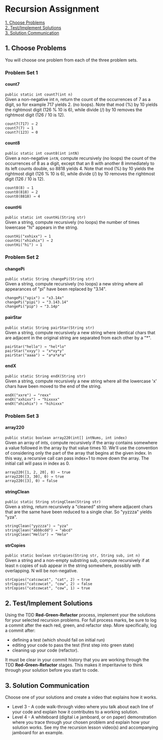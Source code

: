 # Recursion Assignment

[1. Choose Problems](#1-choose-problems)  
[2. Test/Implement Solutions](#2-testimplement-solutions)  
[3. Solution Communication](#3-solution-communication)  


## 1. Choose Problems
You will choose one problem from each of the three problem sets.

### Problem Set 1

#### count7 
`public static int count7(int n)`  
Given a non-negative int n, return the count of the occurrences of 7 as a digit, so for example 717 yields 2. (no loops). Note that mod (%) by 10 yields the rightmost digit (126 % 10 is 6), while divide (/) by 10 removes the rightmost digit (126 / 10 is 12).
```
count7(717) → 2
count7(7) → 1
count7(123) → 0
```

#### count8
`public static int count8(int intN)`  
Given a non-negative `intN`, compute recursively (no loops) the count of the occurrences of 8 as a digit, except that an 8 with another 8 immediately to its left counts double, so 8818 yields 4. Note that mod (%) by 10 yields the rightmost digit (126 % 10 is 6), while divide (/) by 10 removes the rightmost digit (126 / 10 is 12).
```
count8(8) → 1
count8(818) → 2
count8(8818) → 4
```

#### countHi
`public static int countHi(String str)`  
Given a string, compute recursively (no loops) the number of times lowercase "hi" appears in the string.
```
countHi("xxhixx") → 1
countHi("xhixhix") → 2
countHi("hi") → 1
```

### Problem Set 2

#### changePi
`public static String changePi(String str) `  
Given a string, compute recursively (no loops) a new string where all appearances of "pi" have been replaced by "3.14".
```
changePi("xpix") → "x3.14x"
changePi("pipi") → "3.143.14"
changePi("pip") → "3.14p"
```
#### pairStar
`public static String pairStar(String str)`  
Given a string, compute recursively a new string where identical chars that are adjacent in the original string are separated from each other by a "*".
```
pairStar("hello") → "hel*lo"
pairStar("xxyy") → "x*xy*y"
pairStar("aaaa") → "a*a*a*a"
```

#### endX
`public static String endX(String str)`  
Given a string, compute recursively a new string where all the lowercase 'x' chars have been moved to the end of the string.
```
endX("xxre") → "rexx"
endX("xxhixx") → "hixxxx"
endX("xhixhix") → "hihixxx"
```

### Problem Set 3

#### array220
`public static boolean array220(int[] intNums, int index)`  
Given an array of ints, compute recursively if the array contains somewhere a value followed in the array by that value times 10. We'll use the convention of considering only the part of the array that begins at the given index. In this way, a recursive call can pass index+1 to move down the array. The initial call will pass in index as 0.
```
array220([1, 2, 20], 0) → true
array220([3, 30], 0) → true
array220([3], 0) → false
```

#### stringClean
`public static String stringClean(String str)`  
Given a string, return recursively a "cleaned" string where adjacent chars that are the same have been reduced to a single char. So "yyzzza" yields "yza".
```
stringClean("yyzzza") → "yza"
stringClean("abbbcdd") → "abcd"
stringClean("Hello") → "Helo"
```

#### strCopies
`public static boolean strCopies(String str, String sub, int n)`  
Given a string and a non-empty substring sub, compute recursively if at least n copies of sub appear in the string somewhere, possibly with overlapping. N will be non-negative.
```
strCopies("catcowcat", "cat", 2) → true
strCopies("catcowcat", "cow", 2) → false
strCopies("catcowcat", "cow", 1) → true
```

## 2. Test/Implement Solutions
Using the TDD **Red-Green-Refactor** process, implement your the solutions for your selected recursion problems.  For full process marks, be sure to log a commit after the each red, green, and refactor step. More specifically, log a commit after:
* defining a test (which should fail on initial run)
* editing your code to pass the test (first step into green state)
* cleaning up your code (refactor).  

It must be clear in your commit history that you are working through the TDD **Red-Green-Refactor** stages.  This makes it imperitavive to think through your solution before you start to code.


## 3. Solution Communication
Choose one of your solutions and create a video that explains how it works.
* Level 3 - A code walk-through video where you talk about each line of your code and explain how it contributes to a working solution.
* Level 4 - A whiteboard (digital i.e jamboard, or on paper) demonstration where you trace through your chosen problem and explain how your solution works. See my the recursion lesson video(s) and accompanying jamboard for an example.






